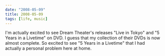 ```yaml
---
date: "2008-05-09"
title: 2008-05-09
tags: [life, music]
---
```

I'm actually excited to see Dream Theater's releases "Live in
Tokyo" and "5 Years in a Livetime" on DVD. I guess that my
collection of their DVDs is now almost complete. So excited to see
"5 Years in a Livetime" that I had actually a personal problem here
at home.


